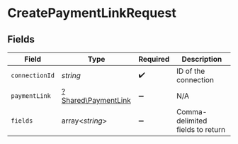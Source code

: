 # CreatePaymentLinkRequest


## Fields

| Field                                                     | Type                                                      | Required                                                  | Description                                               |
| --------------------------------------------------------- | --------------------------------------------------------- | --------------------------------------------------------- | --------------------------------------------------------- |
| `connectionId`                                            | *string*                                                  | :heavy_check_mark:                                        | ID of the connection                                      |
| `paymentLink`                                             | [?Shared\PaymentLink](../../Models/Shared/PaymentLink.md) | :heavy_minus_sign:                                        | N/A                                                       |
| `fields`                                                  | array<*string*>                                           | :heavy_minus_sign:                                        | Comma-delimited fields to return                          |